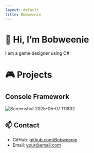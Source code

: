 ```yaml
---
layout: default
title: Bobweenie
---
```


# 👋 Hi, I’m Bobweenie
I am a game designer using C#

# 🎮 Projects

## Console Framework
![Screenshot 2025-05-07 111832](https://github.com/user-attachments/assets/9b713d02-0af1-4c0a-8ef8-e379b9b5fde6)



## 📫 Contact

- GitHub: [github.com/Bobweenie](https://github.com/Bobweenie)
- Email: your@email.com

